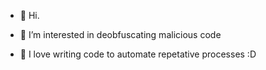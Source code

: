- 👋 Hi.
 
- 👀 I’m interested in deobfuscating malicious code

- 💞️ I love writing code to automate repetative processes :D
